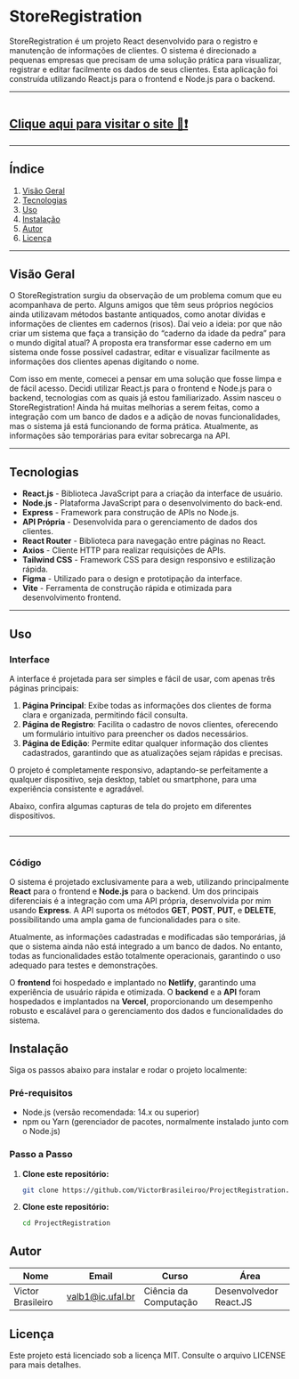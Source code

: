 # **StoreRegistration**
StoreRegistration é um projeto React desenvolvido para o registro e manutenção de informações de clientes. O sistema é direcionado a pequenas empresas que precisam de uma solução prática para visualizar, registrar e editar facilmente os dados de seus clientes. Esta aplicação foi construída utilizando React.js para o frontend e Node.js para o backend.
<hr/>
<img src="src/assets/img/Group 3.svg" alt="">
<h2><a href='https://projectregistrationstore.netlify.app/
'>Clique aqui para visitar o site 📌❗</a></h2>

<hr/>

## Índice
1. [Visão Geral](#visão-geral)
2. [Tecnologias](#tecnologias)
3. [Uso](#uso)
4. [Instalação](#instalação)
5. [Autor](#autor)
6. [Licença](#licença)

---

## Visão Geral
O StoreRegistration surgiu da observação de um problema comum que eu acompanhava de perto. Alguns amigos que têm seus próprios negócios ainda utilizavam métodos bastante antiquados, como anotar dívidas e informações de clientes em cadernos (risos). Daí veio a ideia: por que não criar um sistema que faça a transição do “caderno da idade da pedra” para o mundo digital atual? A proposta era transformar esse caderno em um sistema onde fosse possível cadastrar, editar e visualizar facilmente as informações dos clientes apenas digitando o nome.

Com isso em mente, comecei a pensar em uma solução que fosse limpa e de fácil acesso. Decidi utilizar React.js para o frontend e Node.js para o backend, tecnologias com as quais já estou familiarizado. Assim nasceu o StoreRegistration! Ainda há muitas melhorias a serem feitas, como a integração com um banco de dados e a adição de novas funcionalidades, mas o sistema já está funcionando de forma prática. Atualmente, as informações são temporárias para evitar sobrecarga na API.

---

## Tecnologias
- **React.js** - Biblioteca JavaScript para a criação da interface de usuário.
- **Node.js** - Plataforma JavaScript para o desenvolvimento do back-end.
- **Express** - Framework para construção de APIs no Node.js.
- **API Própria** - Desenvolvida para o gerenciamento de dados dos clientes.
- **React Router** - Biblioteca para navegação entre páginas no React.
- **Axios** - Cliente HTTP para realizar requisições de APIs.
- **Tailwind CSS** - Framework CSS para design responsivo e estilização rápida.
- **Figma** - Utilizado para o design e prototipação da interface.
- **Vite** - Ferramenta de construção rápida e otimizada para desenvolvimento frontend.

---

## Uso

### Interface
A interface é projetada para ser simples e fácil de usar, com apenas três páginas principais:

1. **Página Principal**: Exibe todas as informações dos clientes de forma clara e organizada, permitindo fácil consulta.
2. **Página de Registro**: Facilita o cadastro de novos clientes, oferecendo um formulário intuitivo para preencher os dados necessários.
3. **Página de Edição**: Permite editar qualquer informação dos clientes cadastrados, garantindo que as atualizações sejam rápidas e precisas.

O projeto é completamente responsivo, adaptando-se perfeitamente a qualquer dispositivo, seja desktop, tablet ou smartphone, para uma experiência consistente e agradável. 

Abaixo, confira algumas capturas de tela do projeto em diferentes dispositivos.

<img  src="src/assets/img/mobile.svg" alt=""></img>
<hr/>
<img  src="src/assets/img/macs.svg" alt=""></img>

### Código

O sistema é projetado exclusivamente para a web, utilizando principalmente **React** para o frontend e **Node.js** para o backend. Um dos principais diferenciais é a integração com uma API própria, desenvolvida por mim usando **Express**. A API suporta os métodos **GET**, **POST**, **PUT**, e **DELETE**, possibilitando uma ampla gama de funcionalidades para o site.

Atualmente, as informações cadastradas e modificadas são temporárias, já que o sistema ainda não está integrado a um banco de dados. No entanto, todas as funcionalidades estão totalmente operacionais, garantindo o uso adequado para testes e demonstrações.

O **frontend** foi hospedado e implantado no **Netlify**, garantindo uma experiência de usuário rápida e otimizada. O **backend** e a **API** foram hospedados e implantados na **Vercel**, proporcionando um desempenho robusto e escalável para o gerenciamento dos dados e funcionalidades do sistema.

## Instalação
Siga os passos abaixo para instalar e rodar o projeto localmente:

### Pré-requisitos
- Node.js (versão recomendada: 14.x ou superior)
- npm ou Yarn (gerenciador de pacotes, normalmente instalado junto com o Node.js)

### Passo a Passo

1. **Clone este repositório:**
   ```bash
   git clone https://github.com/VictorBrasileiroo/ProjectRegistration.git
   ```

2. **Clone este repositório:**
   ```bash
   cd ProjectRegistration
   ```

## Autor
| Nome | Email | Curso | Área
|----------|----------|----------|----------|
| Victor Brasileiro  | valb1@ic.ufal.br | Ciência da Computação | Desenvolvedor React.JS

## Licença
Este projeto está licenciado sob a licença MIT. Consulte o arquivo LICENSE para mais detalhes.




